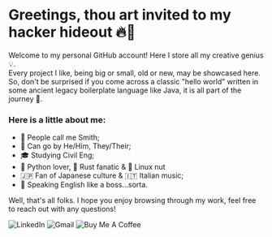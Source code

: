 # Greetings, thou art invited to my hacker hideout 🔥🎉

Welcome to my personal GitHub account! Here I store all my creative genius 💡.   
Every project I like, being big or small, old or new, may be showcased here. So, don't be surprised if you come across a classic "hello world" written in some ancient legacy boilerplate language like Java, it is all part of the journey 🚀.   

### Here is a little about me:
- 👋 People call me Smith;
- 💬 Can go by He/Him, They/Their;
- 🎓 Studying Civil Eng;
- 🐍 Python lover, 🦀 Rust fanatic & 🐧 Linux nut
- 🇯🇵 Fan of Japanese culture & 🇮🇹 Italian music;
- 🤪 Speaking English like a boss...sorta.

Well, that's all folks. I hope you enjoy browsing through my work, feel free to reach out with any questions!

![LinkedIn](https://img.shields.io/badge/linkedin-%230077B5.svg?&style=for-the-badge&logo=linkedin&logoColor=white)
![Gmail](https://img.shields.io/badge/gmail-%23ea4335.svg?&style=for-the-badge&logo=gmail&logoColor=white)
![Buy Me A Coffee](https://img.shields.io/badge/buy%20me%20a%20coffee-%23ff813f.svg?&style=for-the-badge&logo=buy-me-a-coffee&logoColor=white) 

